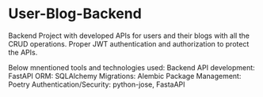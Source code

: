 # User-Blog-Backend

Backend Project with developed APIs for users and their blogs with all the CRUD operations. Proper JWT authentication and authorization to protect the APIs.

Below mnentioned tools and technologies used:
Backend API development: FastAPI
ORM: SQLAlchemy
Migrations: Alembic
Package Management: Poetry
Authentication/Security: python-jose, FastaAPI
